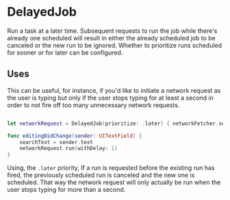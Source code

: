 # DelayedJob

Run a task at a later time. Subsequent requests to run the job while there's already one scheduled will result in either the already scheduled job to be canceled or the new run to be ignored. Whether to prioritize runs scheduled for sooner or for later can be configured.

## Uses

This can be useful, for instance, if you'd like to initiate a network request as the user is typing but only if the user stops typing for at least a second in order to not fire off too many unnecessary network requests.

``` Swift

let networkRequest = DelayedJob(prioritize: .later) { networkFetcher.sendRequest(searchText) }

func editingDidChange(sender: UITextField) {
    searchText = sender.text
    networkRequest.run(withDelay: 1)
}
```
Using, the `.later` priority, If a run is requested before the existing run has fired, the previously scheduled run is canceled and the new one is scheduled. That way the network request will only actually be run when the user stops typing for more than a second.

